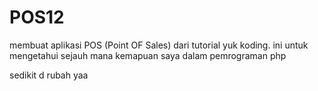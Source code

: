 # POS12
membuat aplikasi POS (Point OF Sales) dari tutorial yuk koding. ini untuk mengetahui sejauh mana kemapuan saya dalam pemrograman php

sedikit d rubah yaa